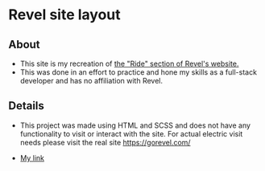 # Revel site layout


## About

- This site is my recreation of [the "Ride" section of Revel's website. ](https://gorevel.com/ride)
- This was done in an effort to practice and hone my skills as a full-stack developer and has no affiliation with Revel.

## Details

- This project was made using HTML and SCSS and does not have any functionality to visit or interact with the site. For actual electric visit needs please visit the real site https://gorevel.com/ 

- [My link](https://overtonjust.github.io/fortify-site-mockup/)
 